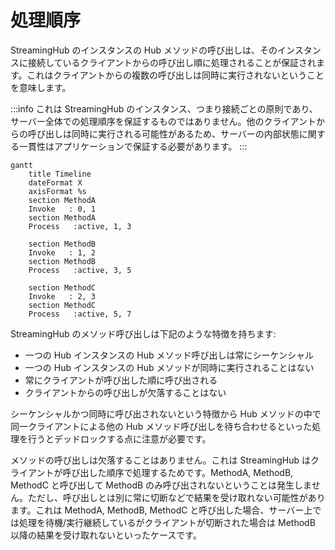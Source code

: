 # 処理順序

StreamingHub のインスタンスの Hub メソッドの呼び出しは、そのインスタンスに接続しているクライアントからの呼び出し順に処理されることが保証されます。これはクライアントからの複数の呼び出しは同時に実行されないということを意味します。

:::info
これは StreamingHub のインスタンス、つまり接続ごとの原則であり、サーバー全体での処理順序を保証するものではありません。他のクライアントからの呼び出しは同時に実行される可能性があるため、サーバーの内部状態に関する一貫性はアプリケーションで保証する必要があります。
:::

```mermaid
gantt
    title Timeline
    dateFormat X
    axisFormat %s
    section MethodA
    Invoke   : 0, 1
    section MethodA
    Process   :active, 1, 3

    section MethodB
    Invoke   : 1, 2
    section MethodB
    Process   :active, 3, 5

    section MethodC
    Invoke   : 2, 3
    section MethodC
    Process   :active, 5, 7
```


StreamingHub のメソッド呼び出しは下記のような特徴を持ちます:

- 一つの Hub インスタンスの Hub メソッド呼び出しは常にシーケンシャル
- 一つの Hub インスタンスの Hub メソッドが同時に実行されることはない
- 常にクライアントが呼び出した順に呼び出される
- クライアントからの呼び出しが欠落することはない

シーケンシャルかつ同時に呼び出されないという特徴から Hub メソッドの中で同一クライアントによる他の Hub メソッド呼び出しを待ち合わせるといった処理を行うとデッドロックする点に注意が必要です。

メソッドの呼び出しは欠落することはありません。これは StreamingHub はクライアントが呼び出した順序で処理するためです。MethodA, MethodB, MethodC と呼び出して MethodB のみ呼び出されないということは発生しません。ただし、呼び出しとは別に常に切断などで結果を受け取れない可能性があります。これは MethodA, MethodB, MethodC と呼び出した場合、サーバー上では処理を待機/実行継続しているがクライアントが切断された場合は MethodB 以降の結果を受け取れないといったケースです。

